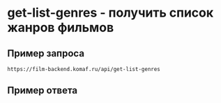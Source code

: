 
# get-list-genres - получить список жанров фильмов

## Пример запроса

```
https://film-backend.komaf.ru/api/get-list-genres
```

## Пример ответа

```

```
